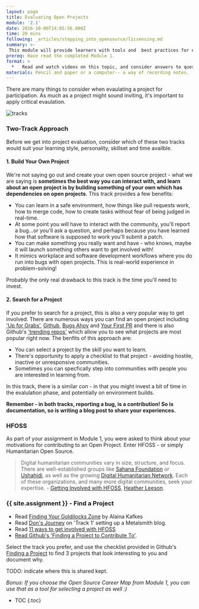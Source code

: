 ```yaml
---
layout: page
title: Evaluating Open Projects
module: '2.1'
date: 2016-10-06T14:05:56.000Z
time: 20 mins
following: _articles/stepping_into_opensource/licsensing.md
summary: >-
 This module will provide learners with tools and  best practices for evaluating open source projects for contribution.
prereq: Have read the completed Module 1.
format: >
  *   Read and watch videos on this topic, and consider answers to questions at the end of each section.
materials: Pencil and paper or a computer-- a way of recording notes.
---
```


There are many things to consider when evaulating a project for participation.  As much as a project might sound inviting, it's important to apply critical evaulation.

![tracks]({{site.baseurl}}/img/tracks.jpg)

### Two-Track Approach

Before we get into project evaluation, consider which of these two tracks would suit your learning style, personality, skillset and time availble.


#### 1. Build Your Own Project

We're not saying go out and create your own open source project - what we are saying is **sometimes the best way you can interact with, and learn about an open project is by building something of your own which has dependencies on open projects**.  This track provides a few benefits:

* You can learn in a safe environment, how things like pull requests work, how to merge code, how to create tasks without fear of being judged in real-time.
* At some point you will have to interact with the community, you'll report a bug...or you'll ask a question, and perhaps because you have learned how that software is supposed to work you'll submit a patch.
* You can make something you really want and have - who knows, maybe it will launch something others want to get involved with!
* It mimics workplace and software development workflows where you do run into bugs with open projects. This is real-world experience in problem-solving!

Probably the only real drawback to this track is the time you'll need to invest.


#### 2. Search for a Project

If you prefer to search for a project, this is also a very popular way to get involved.  There are numerous ways you can find an open project including ['Up for Grabs'](http://up-for-grabs.net), [Github](https://github.com/explore/), [Bugs Ahoy](https://www.joshmatthews.net/bugsahoy/?a11y=1&simple=1) and [Your First PR](https://yourfirstpr.github.io/) and there is also Github's ['trending repos'](https://github.com/trending) which allow you to see what projects are most popular right now.  The benfits of this approach are:

* You can select a project by the skill you want to learn.
* There's opportunity to apply a checklist to that project - avoiding hostile, inactive or unresponsive communities.
* Sometimes you can specfically step into communities with people you are interested in learning from.

In this track, there is a similar con - in that you might invest a bit of time in the evalulation phase, and potentially on environment builds.

**Remember - in both tracks, reporting a bug, is a contribution!  So is documentation, so is writing a blog post to share your experiences.**

### HFOSS

As part of your assignment in Module 1, you were asked to think about your motivations for contributing to an Open Project. Enter HFOSS - or simply Humanitarian Open Source.

> Digital humanitarian communities vary in size, structure, and focus. There are well-established groups like [Sahana Foundation](https://sahanafoundation.org/) or [Ushahidi](http://sahanafoundation.org/), as well as the growing [Digital Humanitarian Network](http://digitalhumanitarians.com/). Each of these organizations, and many more digital communities, seek your expertise.  - [Getting Involved with HFOSS](https://opensource.com/life/15/2/getting-involved-hfoss), [Heather Leeson](https://opensource.com/users/hleson).


### {{ site.assignment }} - Find a Project

* Read [Finding Your Goldilocks Zone](https://github.com/trending) by Alaina Kafkes
* Read [Don's Journey](https://blog.zgp.org/am-i-metal-yet/) on 'Track 1' setting up a Metalsmith blog.
* Read [11 ways to get involved with HFOSS](https://opensource.com/life/15/2/getting-involved-hfoss)
* [Read Github's 'Finding a Project to Contribute To'](https://opensource.guide/how-to-contribute/#finding-a-project-to-contribute-to).

Select the track you prefer, and use the checklist provided in Github's [Finding a Project](https://opensource.guide/how-to-contribute/#finding-a-project-to-contribute-to) to find 3 projects that look interesting to you and document why. 

TODO: indicate where this is shared kept.

*Bonus: If you choose the Open Source Career Map from Module 1, you can use that as a tool for selecting a project as well :)*


* TOC
{:toc}

